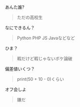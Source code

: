あんた誰?

>ただの高校生


なにできるん？

>Python PHP JS Javaなどなど


ひま？

>暇だけど暇じゃないボケ論破


偏差値いくつ？

>print(50 + 10 - 0)くらい


オフ会しよ

>嫌だ
